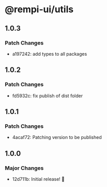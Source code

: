 # @rempi-ui/utils

## 1.0.3

### Patch Changes

- a197242: add types to all packages

## 1.0.2

### Patch Changes

- fd5932c: fix publish of dist folder

## 1.0.1

### Patch Changes

- 4acaf72: Patching version to be published

## 1.0.0

### Major Changes

- 12d711b: Initial release! 🎉
